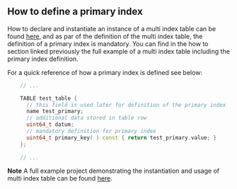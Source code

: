 ## How to define a primary index

How to declare and instantiate an instance of a multi index table can be found [here](./how-to-instantiate-a-multi-index-table.md), and as par of the definition of the multi index table, the definition of a primary index is mandatory. You can find in the how to section linked previously the full example of a multi index table including the primary index definition.

For a quick reference of how a primary index is defined see below:

```cpp
    // ...

    TABLE test_table {
      // this field is used later for definition of the primary index
      name test_primary;
      // additional data stored in table row
      uint64_t datum;
      // mandatory definition for primary index
      uint64_t primary_key( ) const { return test_primary.value; }
    };
    
    // ...
```

__Note__
A full example project demonstrating the instantiation and usage of multi index table can be found [here](https://github.com/EOSIO/eosio.cdt/tree/master/examples/multi_index_example).